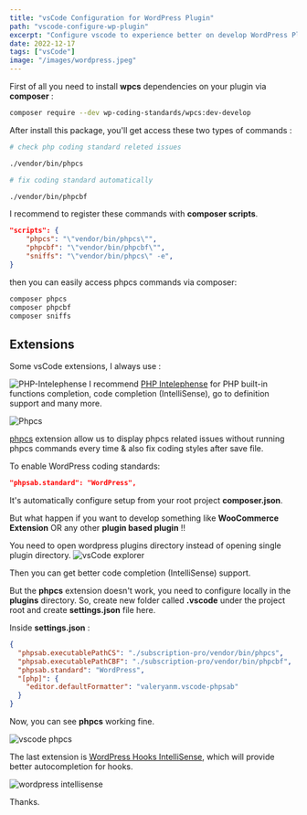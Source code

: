 ```yaml
---
title: "vsCode Configuration for WordPress Plugin"
path: "vscode-configure-wp-plugin"
excerpt: "Configure vscode to experience better on develop WordPress Plugin."
date: 2022-12-17
tags: ["vsCode"]
image: "/images/wordpress.jpeg"
---
```


First of all you need to install **wpcs** dependencies on your plugin via **composer** :

```bash
composer require --dev wp-coding-standards/wpcs:dev-develop
```

After install this package, you'll get access these two types of commands :

```bash
# check php coding standard releted issues

./vendor/bin/phpcs
```

```bash
# fix coding standard automatically

./vendor/bin/phpcbf
```

I recommend to register these commands with **composer scripts**.

```json
"scripts": {
	"phpcs": "\"vendor/bin/phpcs\"",
	"phpcbf": "\"vendor/bin/phpcbf\"",
	"sniffs": "\"vendor/bin/phpcs\" -e",
}
```

then you can easily access phpcs commands via composer:

```bash
composer phpcs
composer phpcbf
composer sniffs
```

## Extensions

Some vsCode extensions, I always use :

![PHP-Intelephense](/images/2022/PHP-Intelephense.png)
I recommend [PHP Intelephense](https://marketplace.visualstudio.com/items?itemName=bmewburn.vscode-intelephense-client) for PHP built-in functions completion, code completion (IntelliSense), go to definition support and many more.

![Phpcs](/images/2022/phpcs-extension.png)

[phpcs](https://marketplace.visualstudio.com/items?itemName=ValeryanM.vscode-phpsab) extension allow us to display phpcs related issues without running phpcs commands every time & also fix coding styles after save file.

To enable WordPress coding standards:

```json
"phpsab.standard": "WordPress",
```

It's automatically configure setup from your root project **composer.json**.

But what happen if you want to develop something like **WooCommerce Extension** OR any other **plugin based plugin** !!

You need to open wordpress plugins directory instead of opening single plugin directory.
![vsCode explorer](/images/2022/vscode-explorer.png)

Then you can get better code completion (IntelliSense) support.

But the **phpcs** extension doesn't work, you need to configure locally in the **plugins** directory. So, create new folder called **.vscode** under the project root and create **settings.json** file here.

Inside **settings.json** :

```json
{
  "phpsab.executablePathCS": "./subscription-pro/vendor/bin/phpcs",
  "phpsab.executablePathCBF": "./subscription-pro/vendor/bin/phpcbf",
  "phpsab.standard": "WordPress",
  "[php]": {
    "editor.defaultFormatter": "valeryanm.vscode-phpsab"
  }
}
```

Now, you can see **phpcs** working fine.

![vscode phpcs](/images/2022/vscode-phpcs.png)

The last extension is [WordPress Hooks IntelliSense](https://marketplace.visualstudio.com/items?itemName=johnbillion.vscode-wordpress-hooks), which will provide better autocompletion for hooks.

![wordpress intellisense](/images/2022/wordpress-intellisense.png)

Thanks.
